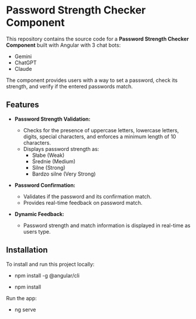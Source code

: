 # Password Strength Checker Component

This repository contains the source code for a **Password Strength Checker Component** built with Angular with 3 chat bots:

- Gemini
- ChatGPT
- Claude

The component provides users with a way to set a password, check its strength, and verify if the entered passwords match.

## Features

- **Password Strength Validation:**
  - Checks for the presence of uppercase letters, lowercase letters, digits, special characters, and enforces a minimum length of 10 characters.
  - Displays password strength as:
    - Słabe (Weak)
    - Średnie (Medium)
    - Silne (Strong)
    - Bardzo silne (Very Strong)

- **Password Confirmation:**
  - Validates if the password and its confirmation match.
  - Provides real-time feedback on password match.

- **Dynamic Feedback:**
  - Password strength and match information is displayed in real-time as users type.

## Installation

To install and run this project locally:

- npm install -g @angular/cli

- npm install

Run the app:
- ng serve

